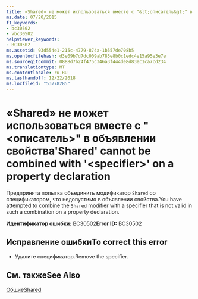 ```yaml
---
title: «Shared» не может использоваться вместе с "&lt;описатель&gt;" в объявлении свойства
ms.date: 07/20/2015
f1_keywords:
- bc30502
- vbc30502
helpviewer_keywords:
- BC30502
ms.assetid: 93d554e1-215c-4779-874a-1b557de708b5
ms.openlocfilehash: d3e09b7d7dc009ab785e8b0c1edc4e15a95e3e7e
ms.sourcegitcommit: 0888d7b24f475c346a3f444de8d83ec1ca7cd234
ms.translationtype: MT
ms.contentlocale: ru-RU
ms.lasthandoff: 12/22/2018
ms.locfileid: "53778285"
---
```

# <a name="shared-cannot-be-combined-with-ltspecifiergt-on-a-property-declaration"></a><span data-ttu-id="988ab-102">«Shared» не может использоваться вместе с "&lt;описатель&gt;" в объявлении свойства</span><span class="sxs-lookup"><span data-stu-id="988ab-102">'Shared' cannot be combined with '&lt;specifier&gt;' on a property declaration</span></span>
<span data-ttu-id="988ab-103">Предпринята попытка объединить модификатор `Shared` со спецификатором, что недопустимо в объявлении свойства.</span><span class="sxs-lookup"><span data-stu-id="988ab-103">You have attempted to combine the `Shared` modifier with a specifier that is not valid in such a combination on a property declaration.</span></span>  
  
 <span data-ttu-id="988ab-104">**Идентификатор ошибки:** BC30502</span><span class="sxs-lookup"><span data-stu-id="988ab-104">**Error ID:** BC30502</span></span>  
  
## <a name="to-correct-this-error"></a><span data-ttu-id="988ab-105">Исправление ошибки</span><span class="sxs-lookup"><span data-stu-id="988ab-105">To correct this error</span></span>  
  
-   <span data-ttu-id="988ab-106">Удалите спецификатор.</span><span class="sxs-lookup"><span data-stu-id="988ab-106">Remove the specifier.</span></span>  
  
## <a name="see-also"></a><span data-ttu-id="988ab-107">См. также</span><span class="sxs-lookup"><span data-stu-id="988ab-107">See Also</span></span>  
 [<span data-ttu-id="988ab-108">Общие</span><span class="sxs-lookup"><span data-stu-id="988ab-108">Shared</span></span>](../../visual-basic/language-reference/modifiers/shared.md)
